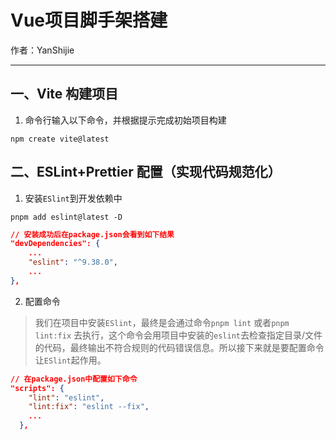 # Vue项目脚手架搭建

作者：YanShijie

---

## 一、Vite 构建项目

1. 命令行输入以下命令，并根据提示完成初始项目构建

```shell
npm create vite@latest
```

## 二、ESLint+Prettier 配置（实现代码规范化）

1. 安装`ESlint`到开发依赖中

```shell
pnpm add eslint@latest -D
```

```json
// 安装成功后在package.json会看到如下结果
"devDependencies": {
    ...
	"eslint": "^9.38.0",
    ...
},
```

2. 配置命令

> 我们在项目中安装`ESlint`，最终是会通过命令`pnpm lint` 或者`pnpm lint:fix` 去执行，这个命令会用项目中安装的`eslint`去检查指定目录/文件的代码，最终输出不符合规则的代码错误信息。所以接下来就是要配置命令让`ESlint`起作用。

```json
// 在package.json中配置如下命令
"scripts": {
    "lint": "eslint",
    "lint:fix": "eslint --fix",
    ...
  },
```

